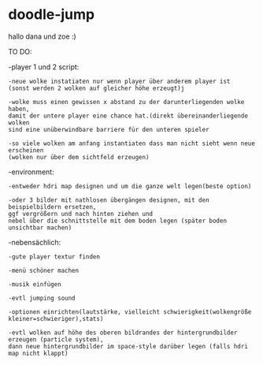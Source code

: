 # doodle-jump
hallo dana und zoe :)

TO DO:

  -player 1 und 2 script:
  
	-neue wolke instatiaten nur wenn player über anderem player ist
	(sonst werden 2 wolken auf gleicher höhe erzeugt)j

	-wolke muss einen gewissen x abstand zu der darunterliegenden wolke haben, 
	damit der untere player eine chance hat.(direkt übereinanderliegende wolken 
	sind eine unüberwindbare barriere für den unteren spieler

	-so viele wolken am anfang instantiaten dass man nicht sieht wenn neue erscheinen
	(wolken nur über dem sichtfeld erzeugen)


  -environment:

	-entweder hdri map designen und um die ganze welt legen(beste option)

	-oder 3 bilder mit nathlosen übergängen designen, mit den beispielbildern ersetzen, 
	ggf vergrößern und nach hinten ziehen und 
	nebel über die schnittstelle mit dem boden legen (später boden unsichtbar machen) 

-nebensächlich:

	-gute player textur finden
	
	-menü schöner machen 

	-musik einfügen

	-evtl jumping sound

	-optionen einrichten(lautstärke, vielleicht schwierigkeit(wolkengröße kleiner=schwieriger),stats)

	-evtl wolken auf höhe des oberen bildrandes der hintergrundbilder erzeugen (particle system), 
	dann neue hintergrundbilder im space-style darüber legen (falls hdri map nicht klappt)




 
